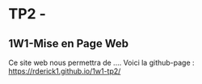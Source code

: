 # TP2 - 
## 1W1-Mise en Page Web
Ce site web nous permettra de ....
Voici la github-page : https://rderick1.github.io/1w1-tp2/
